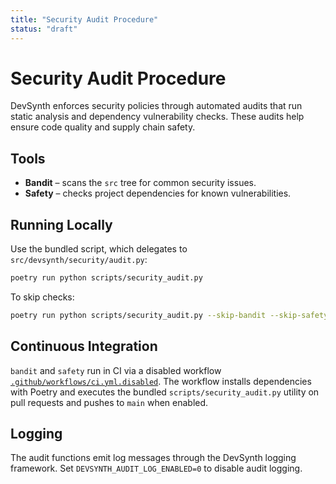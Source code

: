 ```yaml
---
title: "Security Audit Procedure"
status: "draft"
---
```


# Security Audit Procedure

DevSynth enforces security policies through automated audits that run
static analysis and dependency vulnerability checks. These audits help
ensure code quality and supply chain safety.

## Tools

- **Bandit** – scans the `src` tree for common security issues.
- **Safety** – checks project dependencies for known vulnerabilities.

## Running Locally

Use the bundled script, which delegates to
`src/devsynth/security/audit.py`:

```bash
poetry run python scripts/security_audit.py
```

To skip checks:

```bash
poetry run python scripts/security_audit.py --skip-bandit --skip-safety
```

## Continuous Integration

`bandit` and `safety` run in CI via a disabled workflow
[`.github/workflows/ci.yml.disabled`](../../.github/workflows/ci.yml.disabled).
The workflow installs dependencies with Poetry and executes the bundled
`scripts/security_audit.py` utility on pull requests and pushes to
`main` when enabled.

## Logging

The audit functions emit log messages through the DevSynth logging
framework. Set `DEVSYNTH_AUDIT_LOG_ENABLED=0` to disable audit logging.
